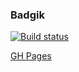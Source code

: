 ### Badgik
[![Build status](https://ci.appveyor.com/api/projects/status/8l5a61gimex4sl3c?svg=true)](https://ci.appveyor.com/project/AndriusRU/js-adv-forms)

[GH Pages](https://andriusru.github.io/JS-Adv-Forms/)
